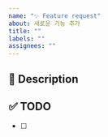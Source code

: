 ```yaml
---
name: "✨ Feature request"
about: 새로운 기능 추가
title: ""
labels: ""
assignees: ""
---
```


<!--- 이슈 제목을 "[카테고리] 구현할 거 설명" 으로 작성했나요? -->
<!--- ex)[design] 로그인 화면 구현 -->

## 🚀 Description

## ✅ TODO

- [ ]
